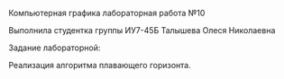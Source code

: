 Компьютерная графика лабораторная работа №10

Выполнила студентка группы ИУ7-45Б Талышева Олеся Николаевна

Задание лабораторной:

Реализация алгоритма плавающего горизонта.
